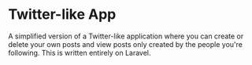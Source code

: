 Twitter-like App
====

A simplified version of a Twitter-like application where you can create or delete your own posts and view posts only created by the people you're following. This is written entirely on Laravel.